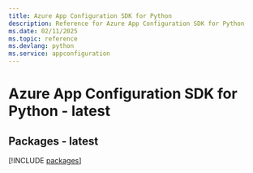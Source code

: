 ```yaml
---
title: Azure App Configuration SDK for Python
description: Reference for Azure App Configuration SDK for Python
ms.date: 02/11/2025
ms.topic: reference
ms.devlang: python
ms.service: appconfiguration
---
```

# Azure App Configuration SDK for Python - latest
## Packages - latest
[!INCLUDE [packages](app-configuration-index.md)]